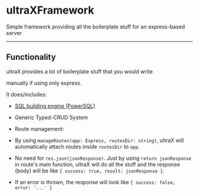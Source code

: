 
#  ultraXFramework

Simple framework providing all the boilerplate stuff for an express-based server

<hr>

## Functionality

ultraX provides a lot of boilerplate stuff that you would write

manually if using only express.

It does/includes:

* [SQL building engine (PowerSQL)](https://github.com/isaqueks/powersql)

* Generic Typed-CRUD System

* Route management:

* By using `manageRoutes(app: Express, routesDir: string)`, ultraX will automatically attach routes inside `routesDir` to `app`.

* No need for `res.json(jsonResponse)`. Just by using `return jsonResponse` in route's main function, ultraX will do all the stuff and the response (body) will be like `{ success: true, result: jsonResponse }`.

* If an error is thrown, the response will look like `{ success: false, error: '...' }`